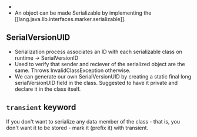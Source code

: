 

- 
- An object can be made Serializable by implementing the [[lang.java.lib.interfaces.marker.serializable]].

## SerialVersionUID

- Serialization process associates an ID with each serializable class on runtime → SerialVersionID
- Used to verify that sender and reciever of the serialized object are the same. Throws InvalidClassException otherwise.
- We can generate our own SerialVersionUID by creating a static final long serialVersionUID field in the class. Suggested to have it private and declare it in the class itself.


## `transient` keyword

If you don't want to serialize any data member of the class - that is, you don't want it to be stored - mark it (prefix it) with transient.
